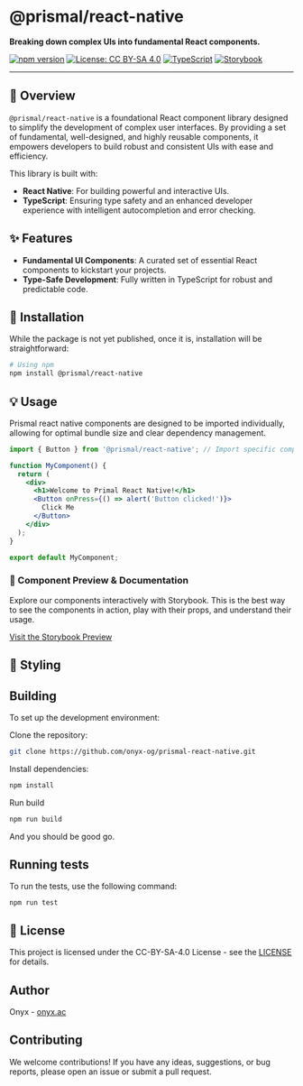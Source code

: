 # @prismal/react-native

**Breaking down complex UIs into fundamental React components.**

[![npm version](https://badge.fury.io/js/%40prismal%2Freact.svg)](https://www.npmjs.com/package/@prismal/react)
[![License: CC BY-SA 4.0](https://img.shields.io/badge/CC%20BY-SA%204.0)](LICENSE)
[![TypeScript](https://img.shields.io/badge/Written%20in-TypeScript-blue.svg)](https://www.typescriptlang.org/)
[![Storybook](https://cdn.jsdelivr.net/gh/storybookjs/brand@master/badge/badge-storybook.svg)](https://onyx-og.github.io/prismal-react-native/)

---

## 🌟 Overview

`@prismal/react-native` is a foundational React component library designed to simplify the development of complex user interfaces. By providing a set of fundamental, well-designed, and highly reusable components, it empowers developers to build robust and consistent UIs with ease and efficiency.

This library is built with:
* **React Native**: For building powerful and interactive UIs.
* **TypeScript**: Ensuring type safety and an enhanced developer experience with intelligent autocompletion and error checking.

## ✨ Features

* **Fundamental UI Components**: A curated set of essential React components to kickstart your projects.
* **Type-Safe Development**: Fully written in TypeScript for robust and predictable code.
<!-- * **Storybook Integration**: Live preview and interactive documentation for all components. -->

## 🚀 Installation

While the package is not yet published, once it is, installation will be straightforward:

```bash
# Using npm
npm install @prismal/react-native
```

## 💡 Usage
Prismal react native components are designed to be imported individually, allowing for optimal bundle size and clear dependency management.

```jsx
import { Button } from '@prismal/react-native'; // Import specific components

function MyComponent() {
  return (
    <div>
      <h1>Welcome to Primal React Native!</h1>
      <Button onPress={() => alert('Button clicked!')}>
        Click Me
      </Button>
    </div>
  );
}

export default MyComponent;
```

### 📖 Component Preview & Documentation
Explore our components interactively with Storybook. This is the best way to see the components in action, play with their props, and understand their usage.

[Visit the Storybook Preview](https://onyx-og.github.io/prismal-react-native/)

## 🎨 Styling
<!-- The library provides both stylesheet classes for direct application and SCSS utility mixins for deeper customization within your Sass stylesheets.

For detailed information on available classes and mixins, please refer to the Storybook documentation for each component or the dedicated styling guide (coming soon). -->

## Building
To set up the development environment:

Clone the repository:
```bash
git clone https://github.com/onyx-og/prismal-react-native.git
```
Install dependencies:
```bash
npm install
```
Run build
```bash
npm run build
```
And you should be good go.

## Running tests
To run the tests, use the following command:
```
npm run test
```
## 📄 License
This project is licensed under the CC-BY-SA-4.0 License - see the [LICENSE](https://github.com/onyx-og/prismal-react-native/blob/main/LICENSE.md) for details.

## Author
Onyx - [onyx.ac](https://onyx.ac)

## Contributing
We welcome contributions! If you have any ideas, suggestions, or bug reports, please open an issue or submit a pull request.